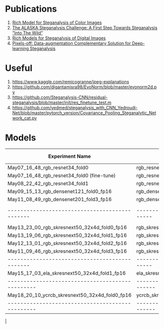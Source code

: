 # Publications

1. [Rich Model for Steganalysis of Color Images](http://www.ws.binghamton.edu/fridrich/Research/color-04.pdf)
2. [The ALASKA Steganalysis Challenge: A First Step Towards Steganalysis ”Into The Wild”](https://hal.archives-ouvertes.fr/hal-02147763/document)
3. [Rich Models for Steganalysis of Digital Images](http://citeseerx.ist.psu.edu/viewdoc/download?doi=10.1.1.441.6997&rep=rep1&type=pdf)
4. [Pixels-off: Data-augmentation Complementary Solution for Deep-learning Steganalysis](https://hal-lirmm.ccsd.cnrs.fr/lirmm-02559838/file/IHMMSec-2016_Yedroudj_Chaumont_Comby_Amara_Bas_Pixels-off.pdf)

# Useful

1. https://www.kaggle.com/remicogranne/jpeg-explanations
2. https://github.com/digantamisra98/EvoNorm/blob/master/evonorm2d.py
3. https://github.com/Steganalysis-CNN/residual-steganalysis/blob/master/init/res_finetune_test.m
4. https://github.com/yedmed/steganalysis_with_CNN_Yedroudj-Net/blob/master/pytorch_version/Covariance_Pooling_Steganalytic_Network_cat.py

# Models

|Experiment Name                               | Model                  | Fold | bAUC | cAUC | Acc01 | LB    | LB (Flip) | LB (D4) |
|----------------------------------------------|------------------------|------|------|------|-------|-------|-----------|---------|
| May07_16_48_rgb_resnet34_fold0               | rgb_resnet34           | 0    | 8449 |      | 56.97 | 
| May07_16_48_rgb_resnet34_fold0 (fine-tune)   | rgb_resnet34           | 0    | 8451 |      | 56.90 |
| May08_22_42_rgb_resnet34_fold1               | rgb_resnet34           | 1    | 8439 |      | 56.62 |
| May09_15_13_rgb_densenet121_fold0_fp16       | rgb_densenet121        | 0    | 8658 | 8660 | 60.90 |
| May11_08_49_rgb_densenet201_fold3_fp16       | rgb_densenet201        | 3    | 8402 | 8405 | 56.38 |
|----------------------------------------------|------------------------|------|------|------|-------|-----|-----------|---------|
| May13_23_00_rgb_skresnext50_32x4d_fold0_fp16 | rgb_skresnext50_32x4d  | 0    | 9032 | 9032 | 67.22 |
| May13_19_06_rgb_skresnext50_32x4d_fold1_fp16 | rgb_skresnext50_32x4d  | 1    | 9055 | 9055 | 67.60 |
| May12_13_01_rgb_skresnext50_32x4d_fold2_fp16 | rgb_skresnext50_32x4d  | 2    | 9049 | 9048 | 67.56 |
| May11_09_46_rgb_skresnext50_32x4d_fold3_fp16 | rgb_skresnext50_32x4d  | 3    | 8700 | 8699 | 61.45 |
|----------------------------------------------|------------------------|------|------|------|-------|-------|-------|-------|
| May15_17_03_ela_skresnext50_32x4d_fold1_fp16 | ela_skresnext50_32x4d     | 1    | 9144 | 9144 | 69.55 | 0.915 | 0.919 | 0.919 |
|------------------------------------------------|-------------------------|------|------|------|-------|-------|-------|-------|
| May18_20_10_ycrcb_skresnext50_32x4d_fold0_fp16 | ycrcb_skresnext50_32x4d | 0    | 8266 | 8271 | 55.34 | 
|------------------------------------------------|-------------------------|------|------|------|-------|-------|-------|-------|
| 